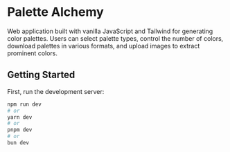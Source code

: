 # Palette Alchemy

Web application built with vanilla JavaScript and Tailwind for generating color palettes. Users can select palette types, control the number of colors, download palettes in various formats, and upload images to extract prominent colors.

## Getting Started

First, run the development server:

```bash
npm run dev
# or
yarn dev
# or
pnpm dev
# or
bun dev
```
